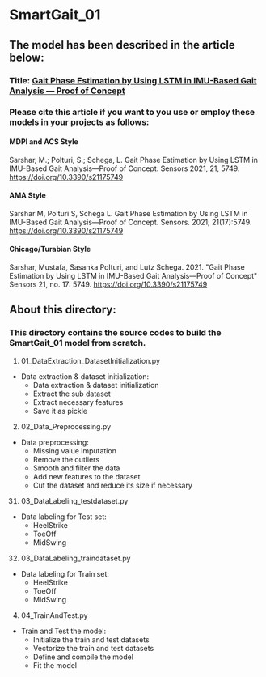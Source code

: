 # SmartGait_01
## The model has been described in the article below:
### Title: [Gait Phase Estimation by Using LSTM in IMU-Based Gait Analysis — Proof of Concept](https://www.mdpi.com/1424-8220/21/17/5749)

### Please cite this article if you want to you use or employ these models in your projects as follows:
#### MDPI and ACS Style
Sarshar, M.; Polturi, S.; Schega, L. Gait Phase Estimation by Using LSTM in IMU-Based Gait Analysis—Proof of Concept. Sensors 2021, 21, 5749. https://doi.org/10.3390/s21175749

#### AMA Style
Sarshar M, Polturi S, Schega L. Gait Phase Estimation by Using LSTM in IMU-Based Gait Analysis—Proof of Concept. Sensors. 2021; 21(17):5749. https://doi.org/10.3390/s21175749

#### Chicago/Turabian Style
Sarshar, Mustafa, Sasanka Polturi, and Lutz Schega. 2021. "Gait Phase Estimation by Using LSTM in IMU-Based Gait Analysis—Proof of Concept" Sensors 21, no. 17: 5749. https://doi.org/10.3390/s21175749

## About this directory:
### This directory contains the source codes to build the SmartGait_01 model from scratch.

1) 01_DataExtraction_DatasetInitialization.py
- Data extraction & dataset initialization:
   - Data extraction & dataset initialization
   - Extract the sub dataset 
   - Extract necessary features
   - Save it as pickle

2) 02_Data_Preprocessing.py
- Data preprocessing:
   - Missing value imputation
   - Remove the outliers
   - Smooth and filter the data
   - Add new features to the dataset
   - Cut the dataset and reduce its size if necessary

31) 03_DataLabeling_testdataset.py
- Data labeling for Test set:
    - HeelStrike
    - ToeOff
    - MidSwing

32) 03_DataLabeling_traindataset.py
- Data labeling for Train set:
    - HeelStrike
    - ToeOff
    - MidSwing

4) 04_TrainAndTest.py
- Train and Test the model:
    - Initialize the train and test datasets
    - Vectorize the train and test datasets
    - Define and compile the model
    - Fit the model